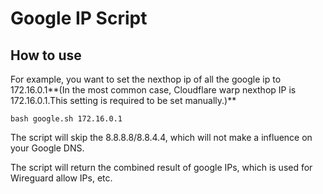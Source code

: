  

# Google IP Script



## How to use

For example, you want to set the nexthop ip of all the google ip to 172.16.0.1**(In the most common case, Cloudflare warp nexthop IP is 172.16.0.1.This setting is required to be set manually.)**

```
bash google.sh 172.16.0.1
```

The script will skip the 8.8.8.8/8.8.4.4, which will not make a influence on your Google DNS.

The script will return the combined result of google IPs, which is used for Wireguard allow IPs, etc.
